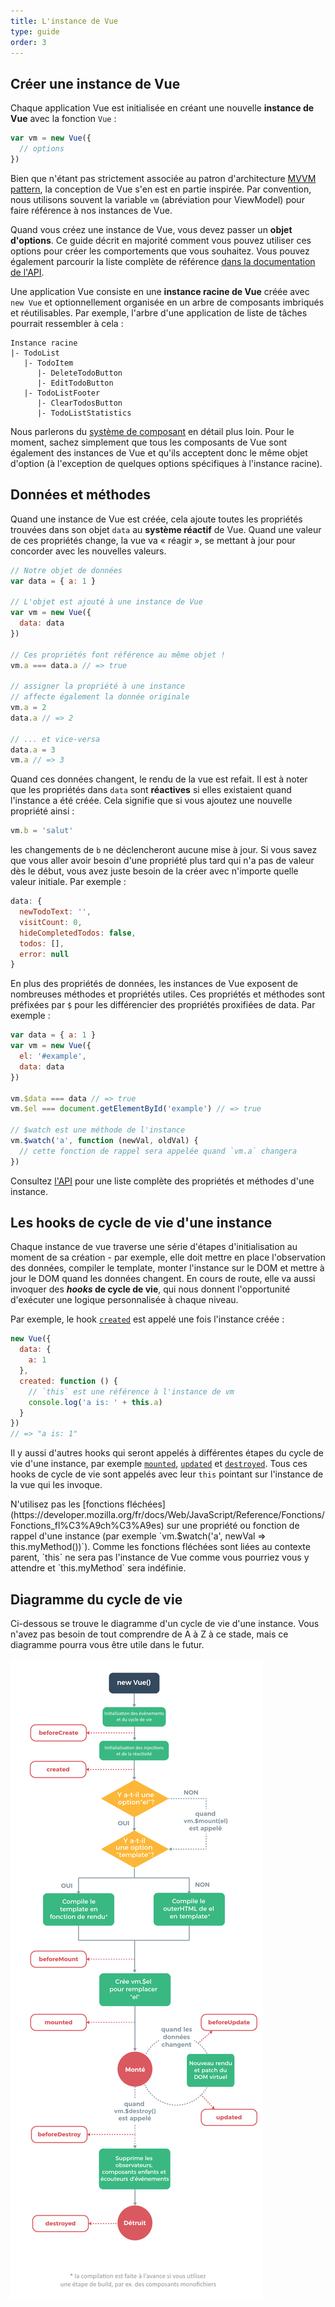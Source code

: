 ```yaml
---
title: L'instance de Vue
type: guide
order: 3
---
```


## Créer une instance de Vue

Chaque application Vue est initialisée en créant une nouvelle **instance de Vue** avec la fonction `Vue` :

``` js
var vm = new Vue({
  // options
})
```

Bien que n'étant pas strictement associée au patron d'architecture [MVVM pattern](https://fr.wikipedia.org/wiki/Mod%C3%A8le-vue-vue_mod%C3%A8le), la conception de Vue s'en est en partie inspirée. Par convention, nous utilisons souvent la variable `vm` (abréviation pour ViewModel) pour faire référence à nos instances de Vue.

Quand vous créez une instance de Vue, vous devez passer un **objet d'options**. Ce guide décrit en majorité comment vous pouvez utiliser ces options pour créer les comportements que vous souhaitez. Vous pouvez également parcourir la liste complète de référence [dans la documentation de l'API](../api/#Options-Data).

Une application Vue consiste en une **instance racine de Vue** créée avec `new Vue` et optionnellement organisée en un arbre de composants imbriqués et réutilisables. Par exemple, l'arbre d'une application de liste de tâches pourrait ressembler à cela :

```
Instance racine
|- TodoList
   |- TodoItem
      |- DeleteTodoButton
      |- EditTodoButton
   |- TodoListFooter
      |- ClearTodosButton
      |- TodoListStatistics
```

Nous parlerons du [système de composant](components.html) en détail plus loin. Pour le moment, sachez simplement que tous les composants de Vue sont également des instances de Vue et qu'ils acceptent donc le même objet d'option (à l'exception de quelques options spécifiques à l'instance racine).

## Données et méthodes

Quand une instance de Vue est créée, cela ajoute toutes les propriétés trouvées dans son objet `data` au **système réactif** de Vue. Quand une valeur de ces propriétés change, la vue va « réagir », se mettant à jour pour concorder avec les nouvelles valeurs.

``` js
// Notre objet de données
var data = { a: 1 }

// L'objet est ajouté à une instance de Vue
var vm = new Vue({
  data: data
})

// Ces propriétés font référence au même objet !
vm.a === data.a // => true

// assigner la propriété à une instance
// affecte également la donnée originale
vm.a = 2
data.a // => 2

// ... et vice-versa
data.a = 3
vm.a // => 3
```

Quand ces données changent, le rendu de la vue est refait. Il est à noter que les propriétés dans `data` sont **réactives** si elles existaient quand l'instance a été créée. Cela signifie que si vous ajoutez une nouvelle propriété ainsi :

``` js
vm.b = 'salut'
```

les changements de `b` ne déclencheront aucune mise à jour. Si vous savez que vous aller avoir besoin d'une propriété plus tard qui n'a pas de valeur dès le début, vous avez juste besoin de la créer avec n'importe quelle valeur initiale. Par exemple :

``` js
data: {
  newTodoText: '',
  visitCount: 0,
  hideCompletedTodos: false,
  todos: [],
  error: null
}
```

En plus des propriétés de données, les instances de Vue exposent de nombreuses méthodes et propriétés utiles. Ces propriétés et méthodes sont préfixées par `$` pour les différencier des propriétés proxifiées de data. Par exemple :

``` js
var data = { a: 1 }
var vm = new Vue({
  el: '#example',
  data: data
})

vm.$data === data // => true
vm.$el === document.getElementById('example') // => true

// $watch est une méthode de l'instance
vm.$watch('a', function (newVal, oldVal) {
  // cette fonction de rappel sera appelée quand `vm.a` changera
})
```

Consultez [l'API](../api#Proprietes-dinstance) pour une liste complète des propriétés et méthodes d'une instance.

## Les hooks de cycle de vie d'une instance

Chaque instance de vue traverse une série d'étapes d'initialisation au moment de sa création - par exemple, elle doit mettre en place l'observation des données, compiler le template, monter l'instance sur le DOM et mettre à jour le DOM quand les données changent. En cours de route, elle va aussi invoquer des **_hooks_ de cycle de vie**, qui nous donnent l'opportunité d'exécuter une logique personnalisée à chaque niveau.

Par exemple, le hook [`created`](../api/#created) est appelé une fois l'instance créée :

``` js
new Vue({
  data: {
    a: 1
  },
  created: function () {
    // `this` est une référence à l'instance de vm
    console.log('a is: ' + this.a)
  }
})
// => "a is: 1"
```

Il y aussi d'autres hooks qui seront appelés à différentes étapes du cycle de vie d'une instance, par exemple [`mounted`](../api/#mounted), [`updated`](../api/#updated) et [`destroyed`](../api/#destroyed). Tous ces hooks de cycle de vie sont appelés avec leur `this` pointant sur l'instance de la vue qui les invoque.

<p class="tip">N'utilisez pas les [fonctions fléchées](https://developer.mozilla.org/fr/docs/Web/JavaScript/Reference/Fonctions/Fonctions_fl%C3%A9ch%C3%A9es) sur une propriété ou fonction de rappel d'une instance  (par exemple `vm.$watch('a', newVal => this.myMethod())`). Comme les fonctions fléchées sont liées au contexte parent, `this` ne sera pas l'instance de Vue comme vous pourriez vous y attendre et `this.myMethod` sera indéfinie.</p>

## Diagramme du cycle de vie

Ci-dessous se trouve le diagramme d'un cycle de vie d'une instance. Vous n'avez pas besoin de tout comprendre de A à Z à ce stade, mais ce diagramme pourra vous être utile dans le futur.

![Le cyle de vie d'une instance de Vue](/images/lifecycle.png)
